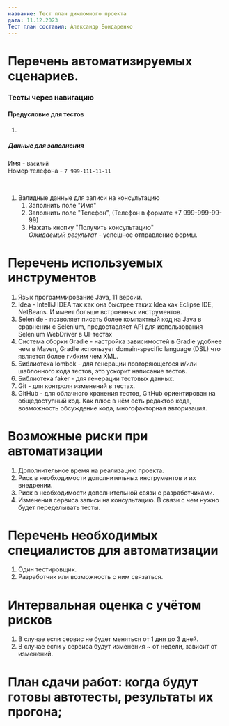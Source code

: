 ```yaml
---
название: Тест план димломного проекта
дата: 11.12.2023
Тест план составил: Александр Бондаренко
---
```


# Перечень автоматизируемых сценариев.

### Тесты через навигацию

#### Предусловие для тестов
  1. 

##### Данные для заполнения
Имя - ```Василий```
<br>
Номер телефона - ```7 999-111-11-11```
  
  <br>

  1. Валидные данные для записи на консультацию
     1. Заполнить поле "Имя"
     1. Заполнить поле "Телефон", (Телефон в формате +7 999-999-99-99)
     1. Нажать кнопку "Получить консультацию"
        <br>
    *Ожидаемый результат* - успешное отправление формы.


  
# Перечень используемых инструментов

  1. Язык программирование Java, 11 версии.
  1. Idea - IntelliJ IDEA так как она быстрее таких Idea как Eclipse IDE, NetBeans. И имеет больше встроенных инструментов.
  1. Selenide - позволяет писать более компактный код на Java в сравнении с Selenium, предоставляет API для использования Selenium WebDriver в UI-тестах
  1. Система сборки Gradle - настройка зависимостей в Gradle удобнее чем в Maven, Gradle использует domain-specific language (DSL) что является более гибким чем XML.
  1. Библиотека lombok - для генерации повторяющегося и/или шаблонного кода тестов, это ускорит написание тестов.
  1. Библиотека faker - для генерации тестовых данных.
  1. Git - для контроля изменений в тестах.
  1. GitHub - для облачного хранения тестов, GitHub ориентирован на общедоступный код. Как плюс в нём есть редактор кода, возможность обсуждение кода, многофакторная авторизация.


# Возможные риски при автоматизации

  1. Дополнительное время на реализацию проекта.
  1. Риск в необходимости дополнительных инструментов и их внедрении.
  1. Риск в необходимости дополнительной связи с разработчиками. 
  1. Изменения сервиса записи на консультацию. В связи с чем нужно будет переделывать тесты. 

# Перечень необходимых специалистов для автоматизации

  1. Один тестировщик.
  1. Разработчик или возможность с ним связаться. 

# Интервальная оценка с учётом рисков
  
  1. В случае если сервис не будет меняться от 1 дня до 3 дней.
  1. В случае если у сервиса будут изменения ~ от недели, зависит от изменений.

# План сдачи работ: когда будут готовы автотесты, результаты их прогона;
